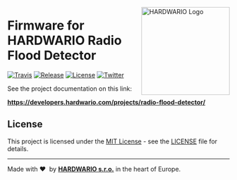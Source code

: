 <a href="https://www.hardwario.com/"><img src="https://www.hardwario.com/ci/assets/hw-logo.svg" width="200" alt="HARDWARIO Logo" align="right"></a>

# Firmware for HARDWARIO Radio Flood Detector

[![Travis](https://img.shields.io/travis/bigclownlabs/bcf-radio-flood-detector/master.svg)](https://travis-ci.org/bigclownlabs/bcf-radio-flood-detector)
[![Release](https://img.shields.io/github/release/bigclownlabs/bcf-radio-flood-detector.svg)](https://github.com/bigclownlabs/bcf-radio-flood-detector/releases)
[![License](https://img.shields.io/github/license/bigclownlabs/bcf-radio-flood-detector.svg)](https://github.com/bigclownlabs/bcf-radio-flood-detector/blob/master/LICENSE)
[![Twitter](https://img.shields.io/twitter/follow/hardwario_en.svg?style=social&label=Follow)](https://twitter.com/hardwario_en)

See the project documentation on this link:

**https://developers.hardwario.com/projects/radio-flood-detector/**

## License

This project is licensed under the [MIT License](https://opensource.org/licenses/MIT/) - see the [LICENSE](LICENSE) file for details.

---

Made with &#x2764;&nbsp; by [**HARDWARIO s.r.o.**](https://www.hardwario.com/) in the heart of Europe.
